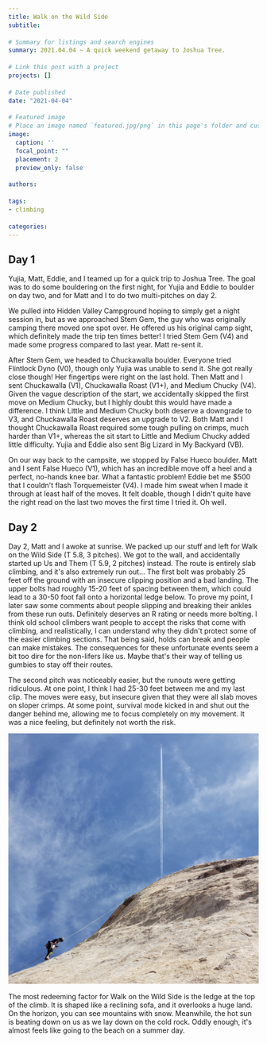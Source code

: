 ```yaml
---
title: Walk on the Wild Side
subtitle: 

# Summary for listings and search engines
summary: 2021.04.04 ~ A quick weekend getaway to Joshua Tree.

# Link this post with a project
projects: []

# Date published
date: "2021-04-04"

# Featured image
# Place an image named `featured.jpg/png` in this page's folder and customize its options here.
image:
  caption: ''
  focal_point: ""
  placement: 2
  preview_only: false

authors:

tags:
- climbing

categories:
---
```


Day 1
--------
Yujia, Matt, Eddie, and I teamed up for a quick trip to Joshua Tree. The goal was to do some bouldering on the first night, for Yujia and Eddie to boulder on day two, and for Matt and I to do two multi-pitches on day 2.

We pulled into Hidden Valley Campground hoping to simply get a night session in, but as we approached Stem Gem, the guy who was originally camping there moved one spot over. He offered us his original camp sight, which definitely made the trip ten times better! I tried Stem Gem (V4) and made some progress compared to last year. Matt re-sent it.

After Stem Gem, we headed to Chuckawalla boulder. Everyone tried Flintlock Dyno (V0), though only Yujia was unable to send it. She got really close though! Her fingertips were right on the last hold. Then Matt and I sent Chuckawalla (V1), Chuckawalla Roast (V1+), and Medium Chucky (V4). Given the vague description of the start, we accidentally skipped the first move on Medium Chucky, but I highly doubt this would have made a difference. I think Little and Medium Chucky both deserve a downgrade to V3, and Chuckawalla Roast deserves an upgrade to V2. Both Matt and I thought Chuckawalla Roast required some tough pulling on crimps, much harder than V1+, whereas the sit start to Little and Medium Chucky added little difficulty. Yujia and Eddie also sent Big Lizard in My Backyard (VB).

On our way back to the campsite, we stopped by False Hueco boulder. Matt and I sent False Hueco (V1), which has an incredible move off a heel and a perfect, no-hands knee bar. What a fantastic problem! Eddie bet me $500 that I couldn't flash Torquemeister (V4). I made him sweat when I made it through at least half of the moves. It felt doable, though I didn't quite have the right read on the last two moves the first time I tried it. Oh well.

Day 2
-------
Day 2, Matt and I awoke at sunrise. We packed up our stuff and left for Walk on the Wild Side (T 5.8, 3 pitches). We got to the wall, and accidentally started up Us and Them (T 5.9, 2 pitches) instead. The route is entirely slab climbing, and it's also extremely run out... The first bolt was probably 25 feet off the ground with an insecure clipping position and a bad landing. The upper bolts had roughly 15-20 feet of spacing between them, which could lead to a 30-50 foot fall onto a horizontal ledge below. To prove my point, I later saw some comments about people slipping and breaking their ankles from these run outs. Definitely deserves an R rating or needs more bolting. I think old school climbers want people to accept the risks that come with climbing, and realistically, I can understand why they didn't protect some of the easier climbing sections. That being said, holds can break and people can make mistakes. The consequences for these unfortunate events seem a bit too dire for the non-lifers like us. Maybe that's their way of telling us gumbies to stay off their routes.

The second pitch was noticeably easier, but the runouts were getting ridiculous. At one point, I think I had 25-30 feet between me and my last clip. The moves were easy, but insecure given that they were all slab moves on sloper crimps. At some point, survival mode kicked in and shut out the danger behind me, allowing me to focus completely on my movement. It was a nice feeling, but definitely not worth the risk. 

![screen reader text](wotws-rappel.jpg "Walk on the Wild Size")

The most redeeming factor for Walk on the Wild Side is the ledge at the top of the climb. It is shaped like a reclining sofa, and it overlooks a huge land. On the horizon, you can see mountains with snow. Meanwhile, the hot sun is beating down on us as we lay down on the cold rock. Oddly enough, it's almost feels like going to the beach on a summer day. 